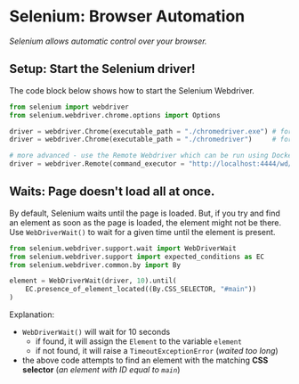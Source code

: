 # Selenium: Browser Automation
*Selenium allows automatic control over your browser.*

## Setup: Start the Selenium driver!
The code block below shows how to start the Selenium Webdriver.
```Python
from selenium import webdriver
from selenium.webdriver.chrome.options import Options

driver = webdriver.Chrome(executable_path = "./chromedriver.exe") # for Windows
driver = webdriver.Chrome(executable_path = "./chromedriver")     # for MacOS

# more advanced - use the Remote Webdriver which can be run using Docker
driver = webdriver.Remote(command_executor = "http://localhost:4444/wd/hub")

```

## Waits: Page doesn't load all at once.
By default, Selenium waits until the page is loaded. But, if you try and find an element as soon as the page is loaded, the element might not be there. Use `WebDriverWait()` to wait for a given time until the element is present.
```Python
from selenium.webdriver.support.wait import WebDriverWait
from selenium.webdriver.support import expected_conditions as EC
from selenium.webdriver.common.by import By

element = WebDriverWait(driver, 10).until(
	EC.presence_of_element_located((By.CSS_SELECTOR, "#main"))
)
```

Explanation:
- `WebDriverWait()` will wait for 10 seconds
	- if found, it will assign the `Element` to the variable `element`
	- if not found, it will raise a `TimeoutExceptionError` (*waited too long*)
- the above code attempts to find an element with the matching **CSS selector** (*an element with ID equal to `main`*)
